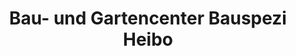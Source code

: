 ---
title: "Bau- und Gartencenter Bauspezi Heibo"
url: /spiegelau/bau-und-gartencenter-bauspezi-heibo/
shop: Baumarkt
---
